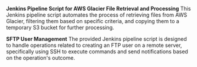 **Jenkins Pipeline Script for AWS Glacier File Retrieval and Processing**
This Jenkins pipeline script automates the process of retrieving files from AWS Glacier, filtering them based on specific criteria, and copying them to a temporary S3 bucket for further processing.


**SFTP User Management**
The provided Jenkins pipeline script is designed to handle operations related to creating an FTP user on a remote server, specifically using SSH to execute commands and send notifications based on the operation's outcome.
